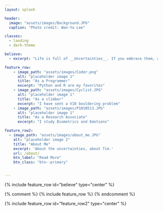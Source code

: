 ```yaml
---
layout: splash

header:
  image: "assets/images/Background.JPG"
  caption: "Photo credit: Wan-Yu Lee"

classes:
  - landing
  - dark-theme

believe:
  - excerpt: "Life is full of __Uncertainties__. If you embrace them, anything is __Possible__."

feature_row:
    - image_path: "assets/images/Coder.png"
      alt: "placeholder image 1"
      title: "As a Programmer"
      excerpt: "Python and R are my favorites"
    - image_path: "assets/images/Cyclist.JPG"
      alt: "placeholder image 1"
      title: "As a climber"
      excerpt: "I have sent a V10 bouldering problem"
    - image_path: "assets/images/P1010513.JPG"
      alt: "placeholder image 1"
      title: "As a Research Associate"
      excerpt: "I study Biometrics and Emotions"

feature_row2:
  - image_path: "assets/images/about_me.JPG"
    alt: "placeholder image 2"
    title: "About Me"
    excerpt: 'About the uncertainties, about Tim.'
    url: /about/
    btn_label: "Read More"
    btn_class: "btn--primary"


---
```


{% include feature_row id="believe" type="center" %}

{% comment %}
{% include feature_row %}
{% endcomment %}

{% include feature_row id="feature_row2" type="center" %}
